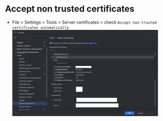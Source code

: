 # Accept non trusted certificates
* File > Settings > Tools > Server certificates > check `Accept non-trusted certificates automatically`
![picture](img/000004.jpg)